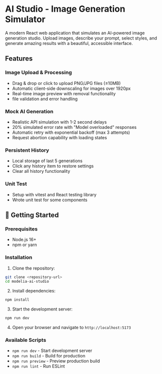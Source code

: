 # AI Studio - Image Generation Simulator

A modern React web application that simulates an AI-powered image generation studio. Upload images, describe your prompt, select styles, and generate amazing results with a beautiful, accessible interface.

## Features

### Image Upload & Processing
- Drag & drop or click to upload PNG/JPG files (≤10MB)
- Automatic client-side downscaling for images over 1920px
- Real-time image preview with removal functionality
- file validation and error handling

### Mock AI Generation
- Realistic API simulation with 1-2 second delays
- 20% simulated error rate with "Model overloaded" responses
- Automatic retry with exponential backoff (max 3 attempts)
- Request abortion capability with loading states

### Persistent History
- Local storage of last 5 generations
- Click any history item to restore settings
- Clear all history functionality

### Unit Test
- Setup with vitest and React testing library
- Wrote unit test for some components


## 🚀 Getting Started

### Prerequisites
- Node.js 16+ 
- npm or yarn

### Installation

1. Clone the repository:
```bash
git clone <repository-url>
cd modelia-ai-studio
```

2. Install dependencies:
```bash
npm install
```

3. Start the development server:
```bash
npm run dev
```

4. Open your browser and navigate to `http://localhost:5173`

### Available Scripts

- `npm run dev` - Start development server
- `npm run build` - Build for production
- `npm run preview` - Preview production build
- `npm run lint` - Run ESLint